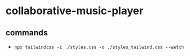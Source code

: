 # collaborative-music-player

## commands
- `npx tailwindcss -i ./styles.css -o ./styles_tailwind.css --watch`